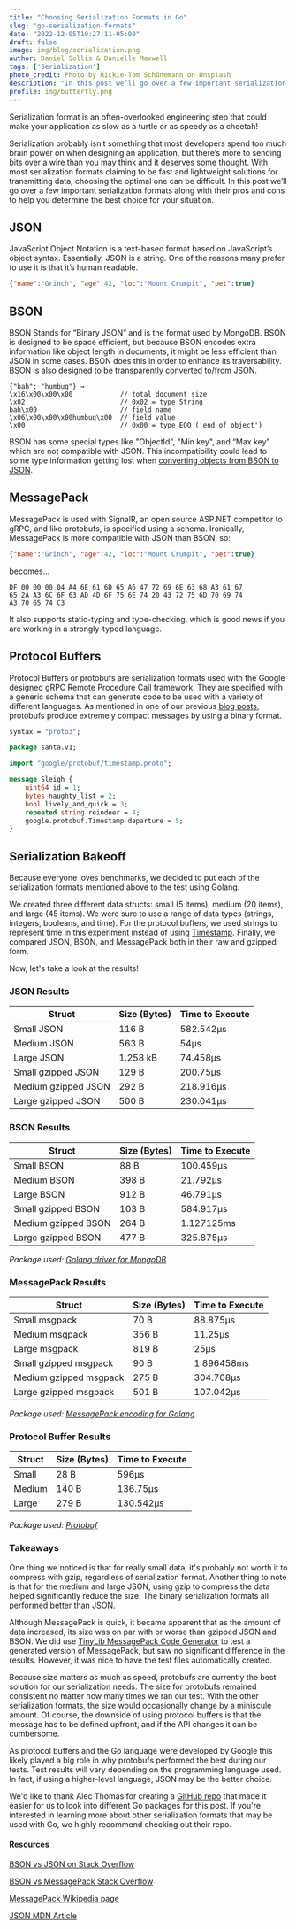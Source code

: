 ```yaml
---
title: "Choosing Serialization Formats in Go"
slug: "go-serialization-formats"
date: "2022-12-05T10:27:11-05:00"
draft: false
image: img/blog/serialization.png
author: Daniel Sollis & Danielle Maxwell
tags: ['Serialization']
photo_credit: Photo by Rickie-Tom Schünemann on Unsplash
description: "In this post we’ll go over a few important serialization formats along with their pros and cons to help you determine the best choice for your situation."
profile: img/butterfly.png
---
```


Serialization format is an often-overlooked engineering step that could make your application as slow as a turtle or as speedy as a cheetah!

<!--more-->

Serialization probably isn’t something that most developers spend too much brain power on when designing an application, but there’s more to sending bits over a wire than you may think and it deserves some thought. With most serialization formats claiming to be fast and lightweight solutions for transmitting data, choosing the optimal one can be difficult. In this post we’ll go over a few important serialization formats along with their pros and cons to help you determine the best choice for your situation.

## JSON

JavaScript Object Notation is a text-based format based on JavaScript’s object syntax. Essentially, JSON is a string. One of the reasons many prefer to use it is that it’s human readable.

```json
{"name":"Grinch", "age":42, "loc":"Mount Crumpit", "pet":true}
```

## BSON

BSON Stands for “Binary JSON” and is the format used by MongoDB. BSON is designed to be space efficient, but because BSON encodes extra information like object length in documents, it might be less efficient than JSON in some cases. BSON does this in order to enhance its traversability. BSON is also designed to be transparently converted to/from JSON.

```
{"bah": "humbug"} →
\x16\x00\x00\x00            // total document size
\x02                        // 0x02 = type String
bah\x00                     // field name
\x06\x00\x00\x00humbug\x00  // field value
\x00                        // 0x00 = type EOO ('end of object')
```

BSON has some special types like "ObjectId", "Min key", and “Max key" which are not compatible with JSON. This incompatibility could lead to some type information getting lost when [converting objects from BSON to JSON](https://stackoverflow.com/questions/12438280/what-is-bson-and-exactly-how-is-it-different-from-json).


## MessagePack

MessagePack is used with SignalR, an open source ASP.NET competitor to gRPC, and like protobufs, is specified using a schema. Ironically, MessagePack is more compatible with JSON than BSON, so:

```json
{"name":"Grinch", "age":42, "loc":"Mount Crumpit", "pet":true}
```
becomes...
```
DF 00 00 00 04 A4 6E 61 6D 65 A6 47 72 69 6E 63 68 A3 61 67
65 2A A3 6C 6F 63 AD 4D 6F 75 6E 74 20 43 72 75 6D 70 69 74
A3 70 65 74 C3
```

It also supports static-typing and type-checking, which is good news if you are working in a strongly-typed language.

## Protocol Buffers

Protocol Buffers or protobufs are serialization formats used with the Google designed gRPC Remote Procedure Call framework. They are specified with a generic schema that can generate code to be used with a variety of different languages. As mentioned in one of our previous [blog posts](https://rotational.io/blog/what-are-protocol-buffers/), protobufs produce extremely compact messages by using a binary format.

```proto
syntax = "proto3";

package santa.v1;

import "google/protobuf/timestamp.proto";

message Sleigh {
    uint64 id = 1;
    bytes naughty_list = 2;
    bool lively_and_quick = 3;
    repeated string reindeer = 4;
    google.protobuf.Timestamp departure = 5;
}
```

## Serialization Bakeoff

Because everyone loves benchmarks, we decided to put each of the serialization formats mentioned above to the test using Golang.

We created three different data structs: small (5 items), medium (20 items), and large (45 items). We were sure to use a range of data types (strings, integers, booleans, and time). For the protocol buffers, we used strings to represent time in this experiment instead of using [Timestamp](https://developers.google.com/protocol-buffers/docs/reference/google.protobuf#google.protobuf.Timestamp). Finally, we compared JSON, BSON, and MessagePack both in their raw and gzipped form.

Now, let's take a look at the results!

### JSON Results

| Struct  |  Size (Bytes) |  Time to Execute |
|---|---|---|
| Small JSON  | 116 B | 582.542µs |
| Medium JSON  | 563 B | 54µs |
| Large JSON  | 1.258 kB | 74.458µs |
| Small gzipped JSON | 129 B | 200.75µs |
| Medium gzipped JSON | 292 B | 218.916µs |
| Large gzipped JSON | 500 B | 230.041µs |

### BSON Results

| Struct  |  Size (Bytes) |  Time to Execute |
|---|---|---|
| Small BSON  | 88 B  | 100.459µs |
| Medium BSON  | 398 B | 21.792µs |
| Large BSON  | 912 B | 46.791µs |
| Small gzipped BSON  | 103 B | 584.917µs |
| Medium gzipped BSON | 264 B | 1.127125ms |
| Large gzipped BSON | 477 B | 325.875µs |

*Package used: [Golang driver for MongoDB](https://github.com/mongodb/mongo-go-driver)*

### MessagePack Results

| Struct  |  Size (Bytes) |  Time to Execute |
|---|---|---|
| Small msgpack | 70 B | 88.875µs |
| Medium msgpack | 356 B | 11.25µs |
| Large msgpack | 819 B | 25µs |
| Small gzipped msgpack | 90 B | 1.896458ms |
| Medium gzipped msgpack | 275 B | 304.708µs |
| Large gzipped msgpack | 501 B | 107.042µs |

*Package used: [MessagePack encoding for Golang](github.com/vmihailenco/msgpack)*

### Protocol Buffer Results

| Struct  |  Size (Bytes) |  Time to Execute |
|---|---|---|
| Small | 28 B | 596µs |
| Medium | 140 B | 136.75µs |
| Large | 279 B | 130.542µs |

*Package used: [Protobuf](https://github.com/protocolbuffers/protobuf)*

### Takeaways

One thing we noticed is that for really small data, it's probably not worth it to compress with gzip, regardless of serialization format. Another thing to note is that for the medium and large JSON, using gzip to compress the data helped significantly reduce the size. The binary serialization formats all performed better than JSON.

Although MessagePack is quick, it became apparent that as the amount of data increased, its size was on par with or worse than gzipped JSON and BSON. We did use [TinyLib MessagePack Code Generator](https://github.com/tinylib/msgp) to test a generated version of MessagePack, but saw no significant difference in the results. However, it was nice to have the test files automatically created.

Because size matters as much as speed, protobufs are currently the best solution for our serialization needs. The size for protobufs remained consistent no matter how many times we ran our test. With the other serialization formats, the size would occasionally change by a miniscule amount. Of course, the downside of using protocol buffers is that the message has to be defined upfront, and if the API changes it can be cumbersome.

As protocol buffers and the Go language were developed by Google this likely played a big role in why protobufs performed the best during our tests. Test results will vary depending on the programming language used. In fact, if using a higher-level language, JSON may be the better choice.

We'd like to thank Alec Thomas for creating a [GitHub repo](https://github.com/alecthomas/go_serialization_benchmarks) that made it easier for us to look into different Go packages for this post. If you're interested in learning more about other serialization formats that may be used with Go, we highly recommend checking out their repo.

#### Resources
[BSON vs JSON on Stack Overflow](https://stackoverflow.com/questions/12438280/what-is-bson-and-exactly-how-is-it-different-from-json)

[BSON vs MessagePack Stack Overflow](https://stackoverflow.com/questions/6355497/performant-entity-serialization-bson-vs-messagepack-vs-json)

[MessagePack Wikipedia page](https://en.wikipedia.org/wiki/MessagePack)

[JSON MDN Article](https://developer.mozilla.org/en-US/docs/Learn/JavaScript/Objects/JSON)